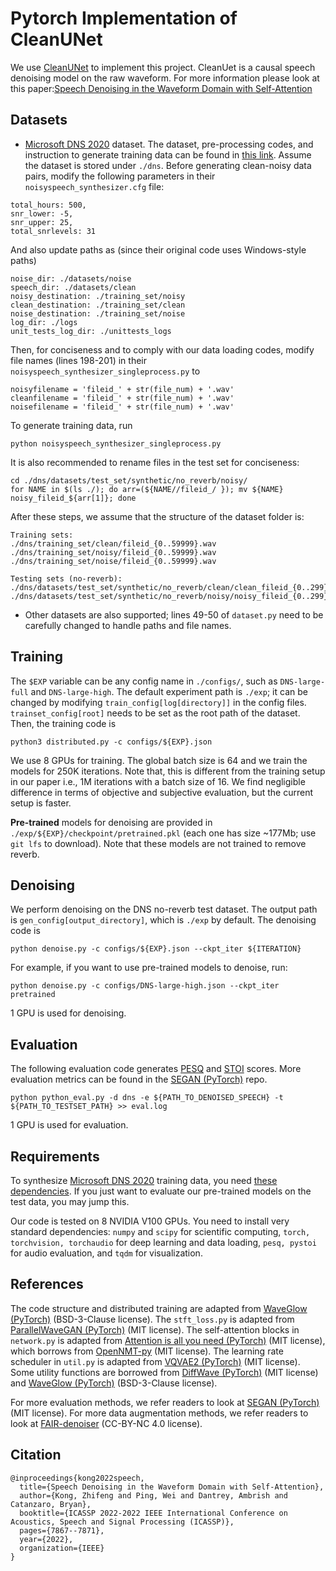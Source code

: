 # Pytorch Implementation of CleanUNet

We use [CleanUNet](https://github.com/NVIDIA/CleanUNet) to implement this project. CleanUet is a causal speech denoising model on the raw waveform. For more information please look at this paper:[Speech Denoising in the Waveform Domain with Self-Attention](https://arxiv.org/abs/2202.07790)

## Datasets

- [Microsoft DNS 2020](https://arxiv.org/ftp/arxiv/papers/2005/2005.13981.pdf) dataset. The dataset, pre-processing codes, and instruction to generate training data can be found in [this link](https://github.com/microsoft/DNS-Challenge/tree/interspeech2020/master). Assume the dataset is stored under ```./dns```. Before generating clean-noisy data pairs, modify the following parameters in their ```noisyspeech_synthesizer.cfg``` file: 
```
total_hours: 500, 
snr_lower: -5, 
snr_upper: 25, 
total_snrlevels: 31
```
And also update paths as (since their original code uses Windows-style paths)
```
noise_dir: ./datasets/noise
speech_dir: ./datasets/clean
noisy_destination: ./training_set/noisy
clean_destination: ./training_set/clean
noise_destination: ./training_set/noise
log_dir: ./logs
unit_tests_log_dir: ./unittests_logs
```
Then, for conciseness and to comply with our data loading codes, modify file names (lines 198-201) in their ```noisyspeech_synthesizer_singleprocess.py``` to 
```
noisyfilename = 'fileid_' + str(file_num) + '.wav'
cleanfilename = 'fileid_' + str(file_num) + '.wav'
noisefilename = 'fileid_' + str(file_num) + '.wav'
```
To generate training data, run 
```
python noisyspeech_synthesizer_singleprocess.py
```
It is also recommended to rename files in the test set for conciseness:
```
cd ./dns/datasets/test_set/synthetic/no_reverb/noisy/
for NAME in $(ls ./); do arr=(${NAME//fileid_/ }); mv ${NAME} noisy_fileid_${arr[1]}; done 
```

After these steps, we assume that the structure of the dataset folder is:
```
Training sets: 
./dns/training_set/clean/fileid_{0..59999}.wav
./dns/training_set/noisy/fileid_{0..59999}.wav
./dns/training_set/noise/fileid_{0..59999}.wav

Testing sets (no-reverb):
./dns/datasets/test_set/synthetic/no_reverb/clean/clean_fileid_{0..299}.wav
./dns/datasets/test_set/synthetic/no_reverb/noisy/noisy_fileid_{0..299}.wav
```

- Other datasets are also supported; lines 49-50 of ```dataset.py``` need to be carefully changed to handle paths and file names.

## Training

The ```$EXP``` variable can be any config name in ```./configs/```, such as ```DNS-large-full``` and ```DNS-large-high```. The default experiment path is ```./exp```; it can be changed by modifying ```train_config[log[directory]]``` in the config files. ```trainset_config[root]``` needs to be set as the root path of the dataset. Then, the training code is

```python3 distributed.py -c configs/${EXP}.json```

We use 8 GPUs for training. The global batch size is 64 and we train the models for 250K iterations. Note that, this is different from the training setup in our paper i.e., 1M iterations with a batch size of 16. We find negligible difference in terms of objective and subjective evaluation, but the current setup is faster.

**Pre-trained** models for denoising are provided in ```./exp/${EXP}/checkpoint/pretrained.pkl``` (each one has size ~177Mb; use ```git lfs``` to download). Note that these models are not trained to remove reverb. 

## Denoising

We perform denoising on the DNS no-reverb test dataset. The output path is ```gen_config[output_directory]```, which is ```./exp``` by default. The denoising code is

```python denoise.py -c configs/${EXP}.json --ckpt_iter ${ITERATION}```

For example, if you want to use pre-trained models to denoise, run:

```python denoise.py -c configs/DNS-large-high.json --ckpt_iter pretrained```

1 GPU is used for denoising.

## Evaluation

The following evaluation code generates [PESQ](https://www.itu.int/rec/T-REC-P.862) and [STOI](https://ceestaal.nl/code/) scores. More evaluation metrics can be found in the [SEGAN (PyTorch)](https://github.com/santi-pdp/segan_pytorch) repo.

```python python_eval.py -d dns -e ${PATH_TO_DENOISED_SPEECH} -t ${PATH_TO_TESTSET_PATH} >> eval.log```

1 GPU is used for evaluation.

## Requirements

To synthesize [Microsoft DNS 2020](https://arxiv.org/ftp/arxiv/papers/2005/2005.13981.pdf) training data, you need [these dependencies](https://github.com/microsoft/DNS-Challenge/blob/interspeech2020/master/requirements.txt). If you just want to evaluate our pre-trained models on the test data, you may jump this.

Our code is tested on 8 NVIDIA V100 GPUs. You need to install very standard dependencies: ```numpy``` and ```scipy``` for scientific computing, ```torch, torchvision, torchaudio``` for deep learning and data loading, ```pesq, pystoi``` for audio evaluation, and ```tqdm``` for visualization.

## References

The code structure and distributed training are adapted from [WaveGlow (PyTorch)](https://github.com/NVIDIA/waveglow) (BSD-3-Clause license). The ```stft_loss.py``` is adapted from [ParallelWaveGAN (PyTorch)](https://github.com/kan-bayashi/ParallelWaveGAN) (MIT license). The self-attention blocks in ```network.py``` is adapted from [Attention is all you need (PyTorch)](https://github.com/jadore801120/attention-is-all-you-need-pytorch) (MIT license), which borrows from [OpenNMT-py](https://github.com/OpenNMT/OpenNMT-py) (MIT license). The learning rate scheduler in ```util.py``` is adapted from [VQVAE2 (PyTorch)](https://github.com/rosinality/vq-vae-2-pytorch) (MIT license). Some utility functions are borrowed from [DiffWave (PyTorch)](https://github.com/philsyn/DiffWave-Vocoder) (MIT license) and [WaveGlow (PyTorch)](https://github.com/NVIDIA/waveglow) (BSD-3-Clause license).

For more evaluation methods, we refer readers to look at [SEGAN (PyTorch)](https://github.com/santi-pdp/segan_pytorch/blob/master/segan/utils.py) (MIT license). For more data augmentation methods, we refer readers to look at [FAIR-denoiser](https://github.com/facebookresearch/denoiser/blob/main/denoiser/augment.py) (CC-BY-NC 4.0 license). 

## Citation

```
@inproceedings{kong2022speech,
  title={Speech Denoising in the Waveform Domain with Self-Attention},
  author={Kong, Zhifeng and Ping, Wei and Dantrey, Ambrish and Catanzaro, Bryan},
  booktitle={ICASSP 2022-2022 IEEE International Conference on Acoustics, Speech and Signal Processing (ICASSP)},
  pages={7867--7871},
  year={2022},
  organization={IEEE}
}
```
